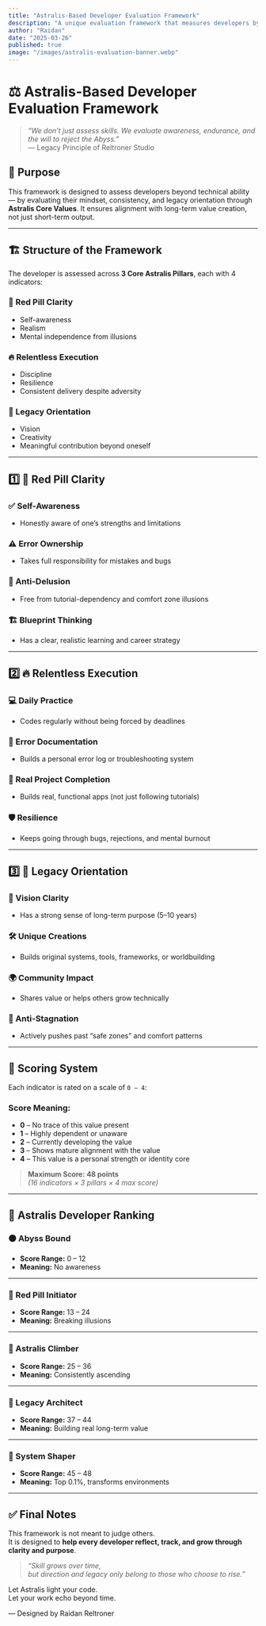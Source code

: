 ```yaml
---
title: "Astralis-Based Developer Evaluation Framework"
description: "A unique evaluation framework that measures developers by clarity, resilience, and legacy — not just technical skills."
author: "Raidan"
date: "2025-03-26"
published: true
image: "/images/astralis-evaluation-banner.webp"
---
```


# ⚖️ Astralis-Based Developer Evaluation Framework

> _“We don’t just assess skills. We evaluate awareness, endurance, and the will to reject the Abyss.”_  
> — Legacy Principle of Reltroner Studio

## 🧭 Purpose

This framework is designed to assess developers beyond technical ability — by evaluating their mindset, consistency, and legacy orientation through **Astralis Core Values**. It ensures alignment with long-term value creation, not just short-term output.

---

## 🏗️ Structure of the Framework

The developer is assessed across **3 Core Astralis Pillars**, each with 4 indicators:

### 🔺 Red Pill Clarity
- Self-awareness  
- Realism  
- Mental independence from illusions

### 🔥 Relentless Execution
- Discipline  
- Resilience  
- Consistent delivery despite adversity

### 🌌 Legacy Orientation
- Vision  
- Creativity  
- Meaningful contribution beyond oneself

---

## 1️⃣ 🔺 Red Pill Clarity


### ✅ Self-Awareness
- Honestly aware of one’s strengths and limitations

### ⚠️ Error Ownership
- Takes full responsibility for mistakes and bugs

### 🧠 Anti-Delusion
- Free from tutorial-dependency and comfort zone illusions

### 🏗️ Blueprint Thinking
- Has a clear, realistic learning and career strategy


---

## 2️⃣ 🔥 Relentless Execution

### 💻 Daily Practice
- Codes regularly without being forced by deadlines

### 📒 Error Documentation
- Builds a personal error log or troubleshooting system

### 🚀 Real Project Completion
- Builds real, functional apps (not just following tutorials)

### 🛡️ Resilience
- Keeps going through bugs, rejections, and mental burnout

---

## 3️⃣ 🌌 Legacy Orientation

### 🌠 Vision Clarity
- Has a strong sense of long-term purpose (5–10 years)

### 🛠️ Unique Creations
- Builds original systems, tools, frameworks, or worldbuilding

### 🌍 Community Impact
- Shares value or helps others grow technically

### 🚫 Anti-Stagnation
- Actively pushes past “safe zones” and comfort patterns

---

## 🧮 Scoring System

Each indicator is rated on a scale of `0 – 4`:

### Score Meaning:
- **0** – No trace of this value present  
- **1** – Highly dependent or unaware  
- **2** – Currently developing the value  
- **3** – Shows mature alignment with the value  
- **4** – This value is a personal strength or identity core 

> **Maximum Score: 48 points**  
> *(16 indicators × 3 pillars × 4 max score)*

---

## 🧠 Astralis Developer Ranking

### ⚫ Abyss Bound
- **Score Range:** 0 – 12  
- **Meaning:** No awareness

---

### 🔘 Red Pill Initiator
- **Score Range:** 13 – 24  
- **Meaning:** Breaking illusions

---

### 🔴 Astralis Climber
- **Score Range:** 25 – 36  
- **Meaning:** Consistently ascending

---

### 🔺 Legacy Architect
- **Score Range:** 37 – 44  
- **Meaning:** Building real long-term value

---

### 🌌 System Shaper
- **Score Range:** 45 – 48  
- **Meaning:** Top 0.1%, transforms environments

---

## ✅ Final Notes

This framework is not meant to judge others.  
It is designed to **help every developer reflect, track, and grow through clarity and purpose**.

> _“Skill grows over time,  
> but direction and legacy only belong to those who choose to rise.”_

Let Astralis light your code.  
Let your work echo beyond time.

— Designed by Raidan Reltroner  
